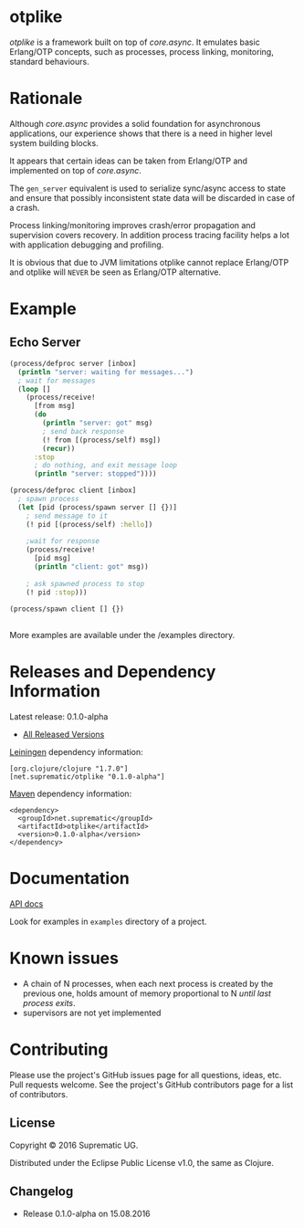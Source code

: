 # otplike

_otplike_ is a framework built on top of _core.async_. It
emulates basic Erlang/OTP concepts, such as processes, process 
linking, monitoring, standard behaviours.

# Rationale

Although _core.async_ provides a solid foundation for 
asynchronous applications, our experience shows that 
there is a need in higher level system building blocks.

It appears that certain ideas can be taken from Erlang/OTP and
implemented on top of _core.async_. 

The `gen_server` equivalent is used to serialize sync/async 
access to state and ensure that possibly inconsistent state 
data will be discarded in case of a crash. 

Process linking/monitoring improves crash/error propagation
and supervision covers recovery. In addition process 
tracing facility helps a lot with application debugging and 
profiling. 

It is obvious that due to JVM limitations otplike cannot replace 
Erlang/OTP and otplike will `NEVER` be seen as Erlang/OTP 
alternative.

# Example

## Echo Server
```clojure
(process/defproc server [inbox]
  (println "server: waiting for messages...")
  ; wait for messages
  (loop []
    (process/receive!
      [from msg] 
      (do
        (println "server: got" msg)
        ; send back response
        (! from [(process/self) msg])
        (recur))
      :stop 
      ; do nothing, and exit message loop
      (println "server: stopped"))))

(process/defproc client [inbox]
  ; spawn process
  (let [pid (process/spawn server [] {})]
    ; send message to it
    (! pid [(process/self) :hello])
    
    ;wait for response
    (process/receive!
      [pid msg] 
      (println "client: got" msg))
    
    ; ask spawned process to stop  
    (! pid :stop)))
    
(process/spawn client [] {})    
    
```

More examples are available under the /examples directory.

# Releases and Dependency Information

Latest release: 0.1.0-alpha

* [All Released Versions][1]

[Leiningen][2] dependency information:

    [org.clojure/clojure "1.7.0"]
    [net.suprematic/otplike "0.1.0-alpha"]

[Maven][3] dependency information:

    <dependency>
      <groupId>net.suprematic</groupId>
      <artifactId>otplike</artifactId>
      <version>0.1.0-alpha</version>
    </dependency>


# Documentation

[API docs][4]

Look for examples in `examples` directory of a project.

# Known issues

* A chain of N processes, when each next process is 
created by the previous one, holds amount of memory 
proportional to N _until last process exits_.
* supervisors are not yet implemented

# Contributing

Please use the project's GitHub issues page for all 
questions, ideas, etc. Pull requests welcome. See the 
project's GitHub contributors page for a list of
contributors.


## License

Copyright © 2016 Suprematic UG.

Distributed under the Eclipse Public License v1.0, 
the same as Clojure.


## Changelog

* Release 0.1.0-alpha on 15.08.2016

[1]: http://search.maven.org/#search%7Cgav%7C1%7Cg%3A%22com.suprematic%22%20AND%20a%3A%22otplike%22
[2]: https://github.com/technomancy/leiningen
[3]: http://maven.apache.org/
[4]: https://suprematic.github.io/otplike/index.html
